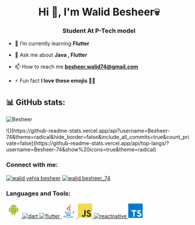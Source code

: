 <h1 align="center">Hi 🤙, I'm Walid Besheer💀</h1>
<h3 align="center">Student At P-Tech model</h3>

- 🌱 I’m currently learning **Flutter**

- 💬 Ask me about **Java , Flutter**

- 📫 How to reach me **besheer.walid74@gmail.com**

- ⚡ Fun fact **I love these emojis 🤙💀**

## 📊 GitHub stats:
<p align="left"> <img src="https://komarev.com/ghpvc/?username=Besheer-74&label=Profile%20views&color=b40eaf&style=plastic" alt="Besheer" /> </p>
![](https://github-readme-stats.vercel.app/api?username=Besheer-74&theme=radical&hide_border=false&include_all_commits=true&count_private=false)(https://github-readme-stats.vercel.app/api/top-langs/?username=Besheer-74&show%20icons=true&theme=radical)


<h3 align="left">Connect with me:</h3>
<p align="left">
<a href="https://www.linkedin.com/in/walid-yehia-besheer-2527b3235/" target="blank"><img align="center" src="https://raw.githubusercontent.com/rahuldkjain/github-profile-readme-generator/master/src/images/icons/Social/linked-in-alt.svg" alt="walid yehia besheer" height="30" width="40" /></a>
<a href="https://instagram.com/walid.besheer_74" target="blank"><img align="center" src="https://raw.githubusercontent.com/rahuldkjain/github-profile-readme-generator/master/src/images/icons/Social/instagram.svg" alt="walid.besheer_74" height="30" width="40" /></a>
</p>

<h3 align="left">Languages and Tools:</h3>
<p align="left"> <a href="https://developer.android.com" target="_blank" rel="noreferrer"> <img src="https://raw.githubusercontent.com/devicons/devicon/master/icons/android/android-original-wordmark.svg" alt="android" width="40" height="40"/> </a> <a href="https://dart.dev" target="_blank" rel="noreferrer"> <img src="https://www.vectorlogo.zone/logos/dartlang/dartlang-icon.svg" alt="dart" width="40" height="40"/> </a> <a href="https://flutter.dev" target="_blank" rel="noreferrer"> <img src="https://www.vectorlogo.zone/logos/flutterio/flutterio-icon.svg" alt="flutter" width="40" height="40"/> </a> <a href="https://www.java.com" target="_blank" rel="noreferrer"> <img src="https://raw.githubusercontent.com/devicons/devicon/master/icons/java/java-original.svg" alt="java" width="40" height="40"/> </a> <a href="https://developer.mozilla.org/en-US/docs/Web/JavaScript" target="_blank" rel="noreferrer"> <img src="https://raw.githubusercontent.com/devicons/devicon/master/icons/javascript/javascript-original.svg" alt="javascript" width="40" height="40"/> </a> <a href="https://reactnative.dev/" target="_blank" rel="noreferrer"> <img src="https://reactnative.dev/img/header_logo.svg" alt="reactnative" width="40" height="40"/> </a> <a href="https://www.typescriptlang.org/" target="_blank" rel="noreferrer"> <img src="https://raw.githubusercontent.com/devicons/devicon/master/icons/typescript/typescript-original.svg" alt="typescript" width="40" height="40"/> </a> </p>
